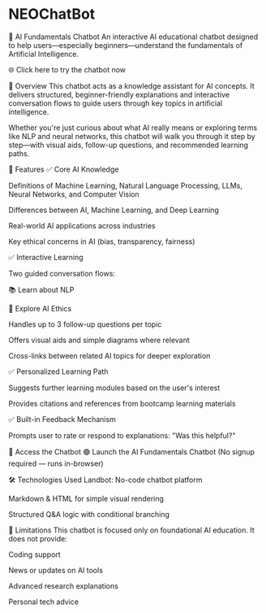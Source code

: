 # NEOChatBot

🤖 AI Fundamentals Chatbot
An interactive AI educational chatbot designed to help users—especially beginners—understand the fundamentals of Artificial Intelligence.

🌐 Click here to try the chatbot now

📘 Overview
This chatbot acts as a knowledge assistant for AI concepts. It delivers structured, beginner-friendly explanations and interactive conversation flows to guide users through key topics in artificial intelligence.

Whether you're just curious about what AI really means or exploring terms like NLP and neural networks, this chatbot will walk you through it step by step—with visual aids, follow-up questions, and recommended learning paths.

🎯 Features
✅ Core AI Knowledge

Definitions of Machine Learning, Natural Language Processing, LLMs, Neural Networks, and Computer Vision

Differences between AI, Machine Learning, and Deep Learning

Real-world AI applications across industries

Key ethical concerns in AI (bias, transparency, fairness)

✅ Interactive Learning

Two guided conversation flows:

📚 Learn about NLP

🧭 Explore AI Ethics

Handles up to 3 follow-up questions per topic

Offers visual aids and simple diagrams where relevant

Cross-links between related AI topics for deeper exploration

✅ Personalized Learning Path

Suggests further learning modules based on the user's interest

Provides citations and references from bootcamp learning materials

✅ Built-in Feedback Mechanism

Prompts user to rate or respond to explanations: "Was this helpful?"

📎 Access the Chatbot
🟢 Launch the AI Fundamentals Chatbot
(No signup required — runs in-browser)

🛠️ Technologies Used
Landbot: No-code chatbot platform

Markdown & HTML for simple visual rendering

Structured Q&A logic with conditional branching

📌 Limitations
This chatbot is focused only on foundational AI education. It does not provide:

Coding support

News or updates on AI tools

Advanced research explanations

Personal tech advice

